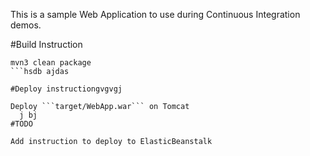This is a sample Web Application to use during Continuous Integration demos.

#Build Instruction

```
mvn3 clean package
```hsdb ajdas

#Deploy instructiongvgvgj

Deploy ```target/WebApp.war``` on Tomcat
  j bj 
#TODO
 
Add instruction to deploy to ElasticBeanstalk
